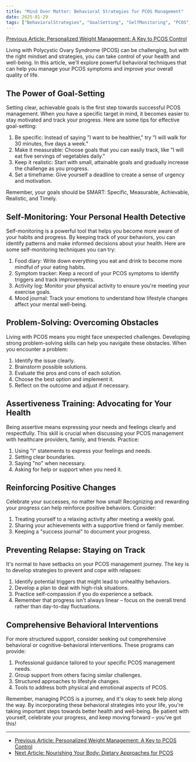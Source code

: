 ```yaml
---
title: "Mind Over Matter: Behavioral Strategies for PCOS Management"
date: 2025-01-29
tags: ["BehavioralStrategies", "GoalSetting", "SelfMonitoring", "PCOS", "LifestyleManagement"]
---
```


[Previous Article: Personalized Weight Management: A Key to PCOS Control](../personalized-weight-management)

Living with Polycystic Ovary Syndrome (PCOS) can be challenging, but with the right mindset and strategies, you can take control of your health and well-being. In this article, we'll explore powerful behavioral techniques that can help you manage your PCOS symptoms and improve your overall quality of life.

## The Power of Goal-Setting

Setting clear, achievable goals is the first step towards successful PCOS management. When you have a specific target in mind, it becomes easier to stay motivated and track your progress. Here are some tips for effective goal-setting:

1. Be specific: Instead of saying "I want to be healthier," try "I will walk for 30 minutes, five days a week."
2. Make it measurable: Choose goals that you can easily track, like "I will eat five servings of vegetables daily."
3. Keep it realistic: Start with small, attainable goals and gradually increase the challenge as you progress.
4. Set a timeframe: Give yourself a deadline to create a sense of urgency and motivation.

Remember, your goals should be SMART: Specific, Measurable, Achievable, Realistic, and Timely.

## Self-Monitoring: Your Personal Health Detective

Self-monitoring is a powerful tool that helps you become more aware of your habits and progress. By keeping track of your behaviors, you can identify patterns and make informed decisions about your health. Here are some self-monitoring techniques you can try:

1. Food diary: Write down everything you eat and drink to become more mindful of your eating habits.
2. Symptom tracker: Keep a record of your PCOS symptoms to identify triggers and track improvements.
3. Activity log: Monitor your physical activity to ensure you're meeting your exercise goals.
4. Mood journal: Track your emotions to understand how lifestyle changes affect your mental well-being.

## Problem-Solving: Overcoming Obstacles

Living with PCOS means you might face unexpected challenges. Developing strong problem-solving skills can help you navigate these obstacles. When you encounter a problem:

1. Identify the issue clearly.
2. Brainstorm possible solutions.
3. Evaluate the pros and cons of each solution.
4. Choose the best option and implement it.
5. Reflect on the outcome and adjust if necessary.

## Assertiveness Training: Advocating for Your Health

Being assertive means expressing your needs and feelings clearly and respectfully. This skill is crucial when discussing your PCOS management with healthcare providers, family, and friends. Practice:

1. Using "I" statements to express your feelings and needs.
2. Setting clear boundaries.
3. Saying "no" when necessary.
4. Asking for help or support when you need it.

## Reinforcing Positive Changes

Celebrate your successes, no matter how small! Recognizing and rewarding your progress can help reinforce positive behaviors. Consider:

1. Treating yourself to a relaxing activity after meeting a weekly goal.
2. Sharing your achievements with a supportive friend or family member.
3. Keeping a "success journal" to document your progress.

## Preventing Relapse: Staying on Track

It's normal to have setbacks on your PCOS management journey. The key is to develop strategies to prevent and cope with relapses:

1. Identify potential triggers that might lead to unhealthy behaviors.
2. Develop a plan to deal with high-risk situations.
3. Practice self-compassion if you do experience a setback.
4. Remember that progress isn't always linear – focus on the overall trend rather than day-to-day fluctuations.

## Comprehensive Behavioral Interventions

For more structured support, consider seeking out comprehensive behavioral or cognitive-behavioral interventions. These programs can provide:

1. Professional guidance tailored to your specific PCOS management needs.
2. Group support from others facing similar challenges.
3. Structured approaches to lifestyle changes.
4. Tools to address both physical and emotional aspects of PCOS.

Remember, managing PCOS is a journey, and it's okay to seek help along the way. By incorporating these behavioral strategies into your life, you're taking important steps towards better health and well-being. Be patient with yourself, celebrate your progress, and keep moving forward – you've got this!

* * *

- [Previous Article: Personalized Weight Management: A Key to PCOS Control](../personalized-weight-management)
- [Next Article: Nourishing Your Body: Dietary Approaches for PCOS](../dietary-approaches-pcos)
